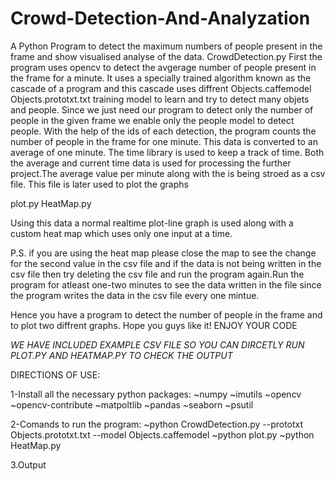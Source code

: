 # Crowd-Detection-And-Analyzation
A Python Program to detect the maximum numbers of people present in the frame and show visualised analyse of the data.
CrowdDetection.py First the program uses opencv to detect the avgerage number of people present in the frame for a minute. It uses a specially trained algorithm known as the cascade of a program and this cascade uses diffrent Objects.caffemodel Objects.prototxt.txt training model to learn and try to detect many objets and people. Since we just need our program to detect only the number of people in the given frame we enable only the people model to detect people. With the help of the ids of each detection, the program counts the number of people in the frame for one minute. This data is converted to an average of one minute. The time library is used to keep a track of time. Both the average and current time data is used for processing the further project.The average value per minute along with the is being stroed as a csv file. This file is later used to plot the graphs

plot.py HeatMap.py

Using this data a normal realtime plot-line graph is used along with a custom heat map which uses only one input at a time.

P.S. if you are using the heat map please close the map to see the change for the second value in the csv file and if the data is not being written in the csv file then try deleting the csv file and run the program again.Run the program for atleast one-two minutes to see the data written in the file since the program writes the data in the csv file every one mintue.

Hence you have a program to detect the number of people in the frame and to plot two diffrent graphs. Hope you guys like it! ENJOY YOUR CODE


*WE HAVE INCLUDED EXAMPLE CSV FILE SO YOU CAN DIRCETLY RUN PLOT.PY AND HEATMAP.PY TO CHECK THE OUTPUT*



DIRECTIONS OF USE:

1-Install all the necessary python packages:
  ~numpy
  ~imutils
  ~opencv
  ~opencv-contribute
  ~matpoltlib
  ~pandas
  ~seaborn
  ~psutil
  
 2-Comands to run the program:
  ~python CrowdDetection.py --prototxt Objects.prototxt.txt --model Objects.caffemodel
  ~python plot.py
  ~python HeatMap.py
 
3.Output

